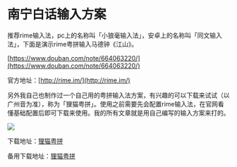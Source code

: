 # 南宁白话输入方案

推荐rime输入法，pc上的名称叫「小狼毫输入法」，安卓上的名称叫「同文输入法」，下面是演示rime粤拼输入马德钟《江山》。

[https://www.douban.com/note/664063220/](https://www.douban.com/note/664063220/)

官方地址：[http://rime.im/](http://rime.im/)

另外我自己也制作过一个自己用的粤拼输入法方案，有兴趣的可以下载来试试（以广州音为准），称为「狸猫粤拼」。使用之前需要先会配置rime输入法，在官网看懂基础配置后即可下载来使用。我的所有文章就是用自己编写的输入方案来打的。

![](http://pcj4g4ziw.bkt.clouddn.com/image/section3.1/import.png)

下载地址：[狸猫粤拼](https://github.com/leimaau/myself_jyutping)

备用下载地址：[狸猫粤拼](https://coding.net/u/LeiMaau/p/myself_jyutping/git)


